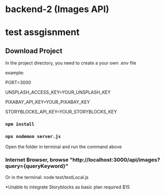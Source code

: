 
# backend-2 (Images API)
test assgisnment
=======

## Download Project
In the project directory, you need to create a your own .env file

example:

PORT=3000

UNSPLASH_ACCESS_KEY=YOUR_UNSPLASH_KEY 

PIXABAY_API_KEY=YOUR_PIXABAY_KEY 

STORYBLOCKS_API_KEY=YOUR_STORYBLOCKS_KEY 


### `npm install`
### `npx nodemon server.js`
Open the folder in terminal and run the command above

### Internet Browser, browse "http://localhost:3000/api/images?query={queryKeyword}"

Or in the terminal: node test/testLocal.js

*Unable to integrate Storyblocks as basic plan required $15


